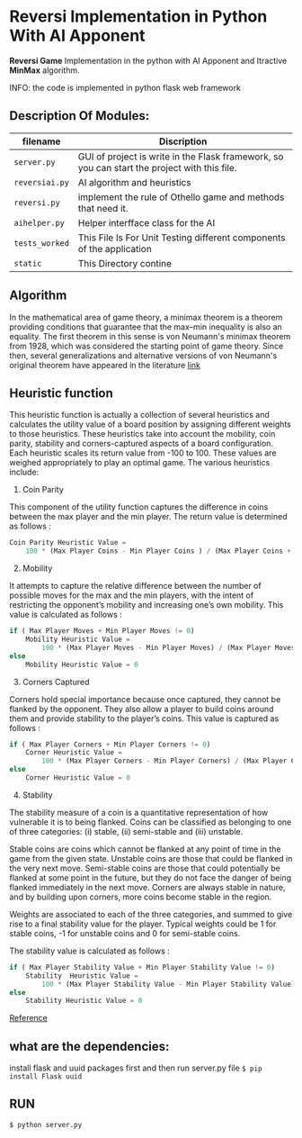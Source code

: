 # Reversi Implementation in Python With AI Apponent

**Reversi Game** Implementation in the python with AI Apponent and Itractive **MinMax** algorithm.

INFO: the code is implemented in python flask web framework

## Description Of Modules:

filename        | Discription 
--------------- |-----------------------------------------------------------
`server.py`     | GUI of project is write in the Flask framework, so you can start the project with this file.             
`reversiai.py`  | AI algorithm and heuristics        
`reversi.py`    | implement the rule of Othello game and methods that need it.             
`aihelper.py`   | Helper interfface class for the AI                 
`tests_worked`  | This File Is For Unit Testing different components of the application                  
`static`        | This Directory contine                


## Algorithm
In the mathematical area of game theory, a minimax theorem is a theorem providing conditions that guarantee that the max–min inequality is also an equality. The first theorem in this sense is von Neumann's minimax theorem from 1928, which was considered the starting point of game theory. Since then, several generalizations and alternative versions of von Neumann's original theorem have appeared in the literature [link](https://en.wikipedia.org/wiki/Minimax_theorem)

## Heuristic function
This heuristic function is actually a collection of several heuristics and calculates the utility value of a board position by assigning different weights to those heuristics. These heuristics take into account the mobility, coin parity, stability and corners-captured aspects of a board configuration. Each heuristic scales its return value from -100 to 100. These values are weighed appropriately to play an optimal game. The various heuristics include:


1. Coin Parity
 
This component of the utility function captures the difference in coins between the max player and the min player. The return value is determined as follows :
```python
Coin Parity Heuristic Value =
	100 * (Max Player Coins - Min Player Coins ) / (Max Player Coins + Min Player Coins)
```

2. Mobility

It attempts to capture the relative difference between the number of possible moves for the max and the min players, with the intent of restricting the opponent’s mobility and increasing one’s own mobility. This value is calculated as follows :
``` python
if ( Max Player Moves + Min Player Moves != 0)
	Mobility Heuristic Value =
		100 * (Max Player Moves - Min Player Moves) / (Max Player Moves + Min Player Moves)
else
	Mobility Heuristic Value = 0
```

3. Corners Captured

Corners hold special importance because once captured, they cannot be flanked by the opponent. They also allow a player to build coins around them and provide stability to the player’s coins. This value is captured as follows :
``` python
if ( Max Player Corners + Min Player Corners != 0)
	Corner Heuristic Value =
		100 * (Max Player Corners - Min Player Corners) / (Max Player Corners + Min Player Corners)
else
	Corner Heuristic Value = 0
```

4. Stability

The stability measure of a coin is a quantitative representation of how vulnerable it is to being flanked. Coins can be classified as belonging to one of three categories: (i) stable, (ii) semi-stable and (iii) unstable.

Stable coins are coins which cannot be flanked at any point of time in the game from the given state. Unstable coins are those that could be flanked in the very next move. Semi-stable coins are those that could potentially be flanked at some point in the future, but they do not face the danger of being flanked immediately in the next move. Corners are always stable in nature, and by building upon corners, more coins become stable in the region.

Weights are associated to each of the three categories, and summed to give rise to a final stability value for the player. Typical weights could be 1 for stable coins, -1 for unstable coins and 0 for semi-stable coins.

The stability value is calculated as follows :
``` python
if ( Max Player Stability Value + Min Player Stability Value != 0)
	Stability  Heuristic Value =
		100 * (Max Player Stability Value - Min Player Stability Value) / (Max Player Stability Value + Min Player Stability Value)
else
	Stability Heuristic Value = 0
```
 [Reference](https://courses.cs.washington.edu/courses/cse573/04au/Project/mini1/RUSSIA/Final_Paper.pdf)



## what are the dependencies:
install flask and uuid packages first and then run server.py file
` $ pip install Flask uuid `
## RUN
` $ python server.py `
